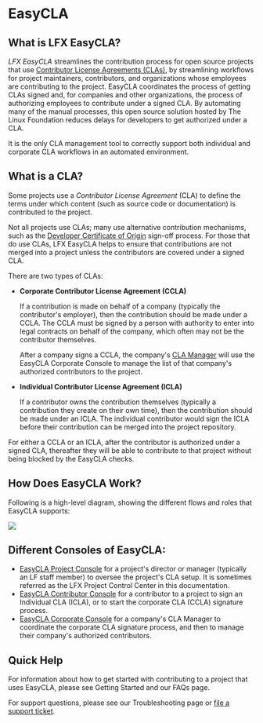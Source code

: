 # EasyCLA

## What is LFX EasyCLA? <a href="#what-is-easycla" id="what-is-easycla"></a>

_LFX EasyCLA_ streamlines the contribution process for open source projects that use [Contributor License Agreements (CLAs)](./#what-is-a-cla), by streamlining workflows for project maintainers, contributors, and organizations whose employees are contributing to the project. EasyCLA coordinates the process of getting CLAs signed and, for companies and other organizations, the process of authorizing employees to contribute under a signed CLA. By automating many of the manual processes, this open source solution hosted by The Linux Foundation reduces delays for developers to get authorized under a CLA.

&#x20;It is the only CLA management tool to correctly support both individual and corporate CLA workflows in an automated environment.

## What is a CLA? <a href="#what-is-a-cla" id="what-is-a-cla"></a>

Some projects use a _Contributor License Agreement_ (CLA) to define the terms under which content (such as source code or documentation) is contributed to the project.

Not all projects use CLAs; many use alternative contribution mechanisms, such as the [Developer Certificate of Origin](https://developercertificate.org) sign-off process. For those that do use CLAs, LFX EasyCLA helps to ensure that contributions are not merged into a project unless the contributors are covered under a signed CLA.

There are two types of CLAs:

*   **Corporate Contributor License Agreement (CCLA)**

    If a contribution is made on behalf of a company (typically the contributor's employer), then the contribution should be made under a CCLA. The CCLA must be signed by a person with authority to enter into legal contracts on behalf of the company, which often may not be the contributor themselves.

    After a company signs a CCLA, the company's [CLA Manager](v2-current/corporate-cla-managers/) will use the EasyCLA Corporate Console to manage the list of that company's authorized contributors to the project.
*   **Individual Contributor License Agreement (ICLA)**

    If a contributor owns the contribution themselves (typically a contribution they create on their own time), then the contribution should be made under an ICLA. The individual contributor would sign the ICLA before their contribution can be merged into the project repository.

For either a CCLA or an ICLA, after the contributor is authorized under a signed CLA, thereafter they will be able to contribute to that project without being blocked by the EasyCLA checks.

## How Does EasyCLA Work? <a href="#how-does-it-work" id="how-does-it-work"></a>

Following is a high-level diagram, showing the different flows and roles that EasyCLA supports:

![](https://files.gitbook.com/v0/b/gitbook-28427.appspot.com/o/assets%2F-M2DCN9UgoRgMEkgnLyP%2F-MObJ9DOddapQNA8RbwE%2F-MObKQQDBwKU4CF3QhNd%2Fcla%20flow%20diagram.png?alt=media\&token=cc042063-32df-4ef9-9141-bd862a378567)

## Different Consoles of EasyCLA:

* [EasyCLA Project Console](https://projectadmin.lfx.linuxfoundation.org) for a project's director or manager (typically an LF staff member) to oversee the project's CLA setup. It is sometimes referred as the LFX Project Control Center in this documentation.
* [EasyCLA Contributor Console](https://github.com/communitybridge/easycla-contributor-console) for a contributor to a project to sign an Individual CLA (ICLA), or to start the corporate CLA (CCLA) signature process.
* [EasyCLA Corporate Console](https://organization.lfx.linuxfoundation.org) for a company's CLA Manager to coordinate the corporate CLA signature process, and then to manage their company's authorized contributors.

## Quick Help <a href="#quick-help" id="quick-help"></a>

For information about how to get started with contributing to a project that uses EasyCLA, please see Getting Started and our FAQs page.

For support questions, please see our Troubleshooting page or [file a support ticket](https://jira.linuxfoundation.org/plugins/servlet/theme/portal/4/create/143).
